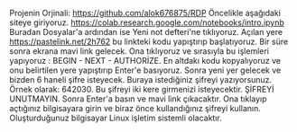 Projenin Orjinali: https://github.com/alok676875/RDP
Öncelikle aşağıdaki siteye giriyoruz.
https://colab.research.google.com/notebooks/intro.ipynb
Buradan Dosyalar'a ardından ise Yeni not defteri'ne tıklıyoruz.
Açılan yere https://pastelink.net/2h762 bu linkteki kodu yapıştırıp başlatıyoruz.
Bir süre sonra ekrana mavi link gelecek. Ona tıklıyoruz ve sırasıyla bu işlemleri yapıyoruz : 
BEGIN - NEXT - AUTHORİZE. 
En altdakı kodu kopyalıyoruz ve onu belirtilen yere yapıştırıp Enter'e basıyoruz.
Sonra yeni yer gelecek ve bizden 6 haneli şifre isteyecek. Buraya istediğiniz şifreyi yazıyorsunuz. Örnek olarak: 642030.
Bu şifreyi iki kere girmenizi isteyecektir. ŞİFREYİ UNUTMAYIN.
Sonra Enter'a basın ve mavi link çıkacaktır. Ona tıklayıp açtığınız bilgisayara girin ve biraz önce kullandığınız şifreyi kullanın.
Oluşturduğunuz bilgisayar Linux işletim sistemli olacaktır.
